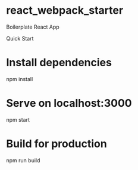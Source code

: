 # react_webpack_starter
Boilerplate React App

Quick Start
# Install dependencies
npm install

# Serve on localhost:3000
npm start

# Build for production
npm run build
